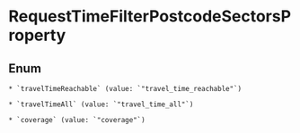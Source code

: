 
# RequestTimeFilterPostcodeSectorsProperty

## Enum


    * `travelTimeReachable` (value: `"travel_time_reachable"`)

    * `travelTimeAll` (value: `"travel_time_all"`)

    * `coverage` (value: `"coverage"`)



